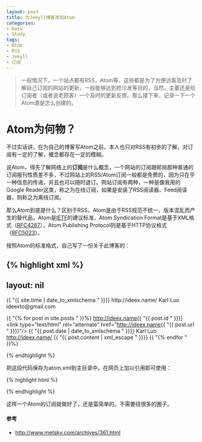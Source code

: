 ```yaml
---
layout: post
title: 为Jekyll博客添加Atom
categories:
- Data
- Study
tags:
- Atom
- RSS
- Jekyll
- 订阅
---
```


> 一般情况下，一个站点都有RSS，Atom等，这些都是为了方便访客及时了解自己订阅的网站的更新，一般能够达到抢沙发等目的，当然，主要还是给订阅者（或者说老顾客）一个及时的更新反馈。那么接下来，记录一下一个Atom源是怎么创建的。   

# Atom为何物？  
不过实话讲，在为自己的博客写Atom之前，本人也只对RSS有初步的了解，对订阅有一定的了解，概念都存在一定的模糊。  


说Atom，得先了解网络上的**订阅**是什么概念，一个网站的订阅跟邮局那种普通的订阅报刊性质差不多，不过网站上的RSS/Atom订阅一般都是免费的，因为只在乎一种信息的传递，并且也可以随时退订。网站订阅有两种，一种是像我用的Google Reader这类，称之为在线订阅，如果是安装了RSS阅读器、Feed阅读器，则称之为离线订阅。  

那么Atom到底是什么？区别于RSS，Atom是由于RSS规范不统一，版本混乱而产生的替代品，Atom是[IETF](http://baike.baidu.com/view/155093.htm)的建议标准，Atom Syndication Format是基于XML格式（[RFC4287](http://tools.ietf.org/html/rfc4287)），Atom Publishing Protocol则是基于HTTP协议格式（[RFC5023](http://tools.ietf.org/html/rfc5023)）。  

按照Atom的标准格式，自己写了一份关于此博客的：  

{% highlight xml %}
---
layout: nil
---
<?xml version="1.0"?>
<feed xmlns="http://www.w3.org/2005/Atom">
 
  <title>ideex.name</title>
  <link href="http://ideex.name/"/>
  <link type="application/atom+xml" rel="self" href="http://ideex.name/atom.xml"/>
  <updated>{{ "{{ site.time | date_to_xmlschema " }}}}</updated>
  <id>http://ideex.name/</id>
  <author>
    <name>Karl Luo</name>
    <email>ideexto@gmail.com</email>
  </author>


{{ "{% for post in site.posts " }}%}
  <entry>
    <id>http://ideex.name{{ "{{ post.id " }}}}</id>
    <link type="text/html" rel="alternate" href="http://ideex.name{{ "{{ post.url " }}}}"/>
    <title>{{ "{{ post.title | xml_escape " }}}}</title>
    <updated>{{ "{{ post.date | date_to_xmlschema " }}}}</updated>
    <author>
      <name>Karl Luo</name>
      <uri>http://ideex.name/</uri>
    </author>
    <content type="html">{{ "{{ post.content | xml_escape " }}}}</content>
  </entry>
 {{ "{% endfor " }}%}

</feed>
{% endhighlight %}     



把这段代码保存为atom.xml到主目录中，在网页上加以引用即可使用：   

{% highlight html %}
<link href="{{ site.url }}/atom.xml" rel="alternate" title="Atom Rss" type="application/atom+xml" />
{% endhighlight %}    

这样一个Atom的订阅就做好了，还是蛮简单的。不需要绕很多的圈子。



#### 参考  
- <http://www.metsky.com/archives/361.html>